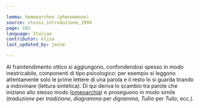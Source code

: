 ```yaml
---

lemma: homoearchon (phenomenon)
source: stussi_introduzione_1994
page: 101
language: Italian
contributor: elisa
last_updated_by: jesse

---
```


Al fraintendimento ottico si aggiungono, confondendosi spesso in modo inestricabile, componenti di tipo psicologico: per esempio si leggono attentamente solo le prime lettere di una parola e il resto lo si guarda tirando a indovinare (lettura sintetica). Di qui deriva lo scambio tra parole che iniziano allo stesso modo ([omeoarchia](homoearchonError.html)) e proseguono in modo simile (_traduzione_ per _tradizione_, _diagramma_ per _digramma_, _Tullio_ per _Tullo_, ecc.).
